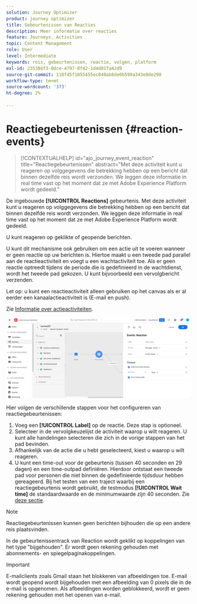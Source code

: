 ```yaml
---
solution: Journey Optimizer
product: journey optimizer
title: Gebeurtenissen van Reacties
description: Meer informatie over reacties
feature: Journeys, Activities
topic: Content Management
role: User
level: Intermediate
keywords: reis, gebeurtenissen, reactie, volgen, platform
exl-id: 235384f3-0dce-4797-8f42-1d4d01fa42d9
source-git-commit: 110fd5f1055455ec040ab8de0b599a343e8de298
workflow-type: tm+mt
source-wordcount: '373'
ht-degree: 2%

---
```


# Reactiegebeurtenissen {#reaction-events}

>[!CONTEXTUALHELP]
>id="ajo_journey_event_reaction"
>title="Reactiegebeurtenissen"
>abstract="Met deze activiteit kunt u reageren op volggegevens die betrekking hebben op een bericht dat binnen dezelfde reis wordt verzonden. We leggen deze informatie in real time vast op het moment dat ze met Adobe Experience Platform wordt gedeeld."

De ingebouwde **[!UICONTROL Reactions]** gebeurtenis. Met deze activiteit kunt u reageren op volggegevens die betrekking hebben op een bericht dat binnen dezelfde reis wordt verzonden. We leggen deze informatie in real time vast op het moment dat ze met Adobe Experience Platform wordt gedeeld.

U kunt reageren op geklikte of geopende berichten.

U kunt dit mechanisme ook gebruiken om een actie uit te voeren wanneer er geen reactie op uw berichten is. Hiertoe maakt u een tweede pad parallel aan de reactieactiviteit en voegt u een wachtactiviteit toe. Als er geen reactie optreedt tijdens de periode die is gedefinieerd in de wachtdienst, wordt het tweede pad gekozen. U kunt bijvoorbeeld een vervolgbericht verzenden.

Let op: u kunt een reactieactiviteit alleen gebruiken op het canvas als er al eerder een kanaalactieactiviteit is (E-mail en push).

Zie [Informatie over actieactiviteiten](../building-journeys/about-journey-activities.md#action-activities).

![](assets/journey45.png)

Hier volgen de verschillende stappen voor het configureren van reactiegebeurtenissen:

1. Voeg een **[!UICONTROL Label]** op de reactie. Deze stap is optioneel.
1. Selecteer in de vervolgkeuzelijst de activiteit waarop u wilt reageren. U kunt alle handelingen selecteren die zich in de vorige stappen van het pad bevinden.
1. Afhankelijk van de actie die u hebt geselecteerd, kiest u waarop u wilt reageren.
1. U kunt een time-out voor de gebeurtenis (tussen 40 seconden en 29 dagen) en een time-outpad definiëren. Hierdoor ontstaat een tweede pad voor personen die niet binnen de gedefinieerde tijdsduur hebben gereageerd. Bij het testen van een traject waarbij een reactiegebeurtenis wordt gebruikt, de testmodus **[!UICONTROL Wait time]** de standaardwaarde en de minimumwaarde zijn 40 seconden. Zie [deze sectie](../building-journeys/testing-the-journey.md).

>[!NOTE]
>
>
>Reactiegebeurtenissen kunnen geen berichten bijhouden die op een andere reis plaatsvinden.
>
>In de gebeurtenissentrack van Reaction wordt geklikt op koppelingen van het type &quot;bijgehouden&quot;. Er wordt geen rekening gehouden met abonnements- en spiegelpaginakoppelingen.

>[!IMPORTANT]
>
>E-mailclients zoals Gmail staan het blokkeren van afbeeldingen toe. E-mail wordt geopend wordt bijgehouden met een afbeelding van 0 pixels die in de e-mail is opgenomen. Als afbeeldingen worden geblokkeerd, wordt er geen rekening gehouden met het openen van e-mail.

